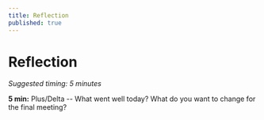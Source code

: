 ```yaml
---
title: Reflection
published: true
---
```


# Reflection
_Suggested timing: 5 minutes_

**5 min:** Plus/Delta -- What went well today? What do you want to change for the final meeting?